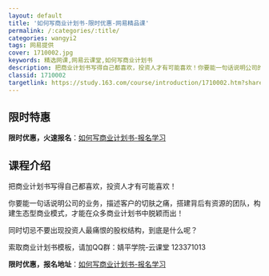 ```yaml
---
layout: default
title: '如何写商业计划书-限时优惠-网易精品课'
permalink: /:categories/:title/
categories: wangyi2
tags: 网易提供
cover: 1710002.jpg
keywords: 精选网课,网易云课堂,如何写商业计划书
description: 把商业计划书写得自己都喜欢，投资人才有可能喜欢！你要能一句话说明公司的业务，描述客户的切肤之痛，搭建背后有资源的团队，构
classid: 1710002
targetlink: https://study.163.com/course/introduction/1710002.htm?share=1&shareId=1025206652&utm_campaign=share&utm_medium=iphoneShare&utm_source=&utm_u=1025206652
---
```


## 限时特惠

**限时优惠，火速报名**：[如何写商业计划书-报名学习](https://study.163.com/course/introduction/1710002.htm?share=1&shareId=1025206652&utm_campaign=share&utm_medium=iphoneShare&utm_source=&utm_u=1025206652)

## 课程介绍

把商业计划书写得自己都喜欢，投资人才有可能喜欢！



你要能一句话说明公司的业务，描述客户的切肤之痛，搭建背后有资源的团队，构建生态型商业模式，才能在众多商业计划书中脱颖而出！



同时切忌不要出现投资人最痛恨的股权结构，到底是什么呢？



索取商业计划书模板，请加QQ群：婧平学院-云课堂 123371013

**限时优惠，报名地址**：[如何写商业计划书-报名学习](https://study.163.com/course/introduction/1710002.htm?share=1&shareId=1025206652&utm_campaign=share&utm_medium=iphoneShare&utm_source=&utm_u=1025206652)

